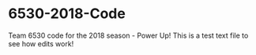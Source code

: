 # 6530-2018-Code
Team 6530 code for the 2018 season - Power Up!
This is a test text file to see how edits work!
